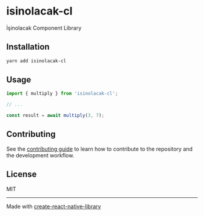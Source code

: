 # isinolacak-cl

İşinolacak Component Library

## Installation

```sh
yarn add isinolacak-cl
```

## Usage

```js
import { multiply } from 'isinolacak-cl';

// ...

const result = await multiply(3, 7);
```

## Contributing

See the [contributing guide](CONTRIBUTING.md) to learn how to contribute to the repository and the development workflow.

## License

MIT

---

Made with [create-react-native-library](https://github.com/callstack/react-native-builder-bob)
